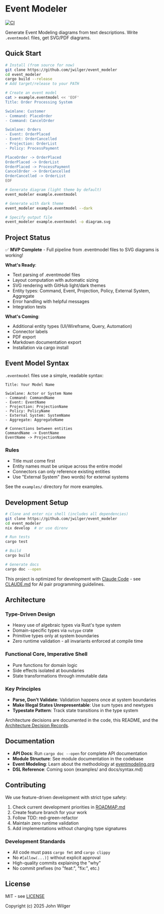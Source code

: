 # Event Modeler

[![CI](https://github.com/jwilger/event_modeler/workflows/CI/badge.svg)](https://github.com/jwilger/event_modeler/actions/workflows/ci.yml)

Generate Event Modeling diagrams from text descriptions. Write `.eventmodel` files, get SVG/PDF diagrams.

## Quick Start

```bash
# Install (from source for now)
git clone https://github.com/jwilger/event_modeler
cd event_modeler
cargo build --release
# Add target/release to your PATH

# Create an event model
cat > example.eventmodel << 'EOF'
Title: Order Processing System

Swimlane: Customer
- Command: PlaceOrder
- Command: CancelOrder

Swimlane: Orders
- Event: OrderPlaced
- Event: OrderCancelled
- Projection: OrderList
- Policy: ProcessPayment

PlaceOrder -> OrderPlaced
OrderPlaced -> OrderList
OrderPlaced -> ProcessPayment
CancelOrder -> OrderCancelled
OrderCancelled -> OrderList
EOF

# Generate diagram (light theme by default)
event_modeler example.eventmodel

# Generate with dark theme
event_modeler example.eventmodel --dark

# Specify output file
event_modeler example.eventmodel -o diagram.svg
```

## Project Status

✅ **MVP Complete** - Full pipeline from .eventmodel files to SVG diagrams is working!

**What's Ready**: 
- Text parsing of .eventmodel files
- Layout computation with automatic sizing
- SVG rendering with GitHub light/dark themes
- Entity types: Command, Event, Projection, Policy, External System, Aggregate
- Error handling with helpful messages
- Integration tests

**What's Coming**:
- Additional entity types (UI/Wireframe, Query, Automation)
- Connector labels
- PDF export
- Markdown documentation export
- Installation via cargo install

## Event Model Syntax

`.eventmodel` files use a simple, readable syntax:

```
Title: Your Model Name

Swimlane: Actor or System Name
- Command: CommandName
- Event: EventName
- Projection: ProjectionName
- Policy: PolicyName
- External System: SystemName
- Aggregate: AggregateName

# Connections between entities
CommandName -> EventName
EventName -> ProjectionName
```

### Rules
- Title must come first
- Entity names must be unique across the entire model
- Connectors can only reference existing entities
- Use "External System" (two words) for external systems

See the `examples/` directory for more examples.

## Development Setup

```bash
# Clone and enter nix shell (includes all dependencies)
git clone https://github.com/jwilger/event_modeler
cd event_modeler
nix develop  # or use direnv

# Run tests
cargo test

# Build
cargo build

# Generate docs
cargo doc --open
```

This project is optimized for development with [Claude Code](https://claude.ai/code) - see [CLAUDE.md](CLAUDE.md) for AI pair programming guidelines.

## Architecture

### Type-Driven Design

- Heavy use of algebraic types via Rust's type system
- Domain-specific types via `nutype` crate
- Primitive types only at system boundaries
- Zero runtime validation - all invariants enforced at compile time

### Functional Core, Imperative Shell

- Pure functions for domain logic
- Side effects isolated at boundaries
- State transformations through immutable data

### Key Principles

- **Parse, Don't Validate**: Validation happens once at system boundaries
- **Make Illegal States Unrepresentable**: Use sum types and newtypes
- **Typestate Pattern**: Track state transitions in the type system

Architecture decisions are documented in the code, this README, and the [Architecture Decision Records](docs/adr/).

## Documentation

- **API Docs**: Run `cargo doc --open` for complete API documentation
- **Module Structure**: See module documentation in the codebase
- **Event Modeling**: Learn about the methodology at [eventmodeling.org](https://eventmodeling.org)
- **DSL Reference**: Coming soon (examples/ and docs/syntax.md)

## Contributing

We use feature-driven development with strict type safety:

1. Check current development priorities in [ROADMAP.md](ROADMAP.md)
2. Create feature branch for your work
3. Follow TDD: red-green-refactor
4. Maintain zero runtime validation
5. Add implementations without changing type signatures

### Development Standards

- All code must pass `cargo fmt` and `cargo clippy`
- No `#[allow(...)]` without explicit approval
- High-quality commits explaining the "why"
- No commit prefixes (no "feat:", "fix:", etc.)

## License

MIT - see [LICENSE](LICENSE)

Copyright (c) 2025 John Wilger
